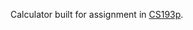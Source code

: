 Calculator built for assignment in [CS193p](https://itunes.apple.com/us/course/developing-ios-9-apps-swift/id1104579961).
